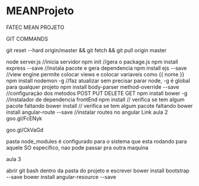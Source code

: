 # MEANProjeto
FATEC MEAN PROJETO

GIT COMMANDS

git reset --hard origin/master && git fetch && git pull origin master

node server.js //inicia servidor
npm init //gera o package.js
npm install express --save //instala pacote e gera dependencia
npm install ejs --save //view engine permite colocar views e colocar variaveis como {{ nome }}
npm install nodemon -g //faz atualizar sem precisar parar node, -g é global para qualquer projeto
npm install  body-parser method-override --save //configuração dos metodos POST PUT DELETE GET
npm install bower -g //instalador de dependencia frontEnd
npm install // verifica se tem algum pacote faltando
bower install // verifica se tem algum pacote faltando
bower install angular-route --save //instalar routes no angular
Link aula 2
goo.gl/FcENyk

goo.gl/CkVaGd

pasta node_modules é configurado para o sistema que esta rodando para aquele SO especifico, nao pode passar pra outra maquina

aula 3

abrir git bash dentro da pasta do projeto e escrever
bower install bootstrap --save
bower install angular-resource --save